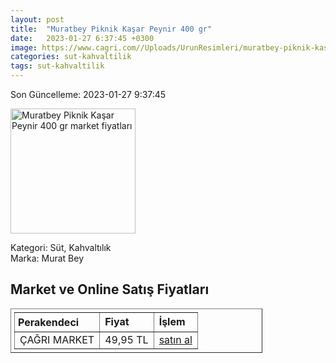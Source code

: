```yaml
---
layout: post
title:  "Muratbey Piknik Kaşar Peynir 400 gr"
date:   2023-01-27 6:37:45 +0300
image: https://www.cagri.com//Uploads/UrunResimleri/muratbey-piknik-kasar-peynir-300-gr-1-61b1.jpg
categories: sut-kahvaltilik
tags: sut-kahvaltilik
---
```


Son Güncelleme: 2023-01-27 9:37:45

<img src="https://www.cagri.com//Uploads/UrunResimleri/muratbey-piknik-kasar-peynir-300-gr-1-61b1.jpg" width="200" alt="Muratbey Piknik Kaşar Peynir 400 gr market fiyatları" />

Kategori: Süt, Kahvaltılık
<br />
Marka: Murat Bey

<h2>Market ve Online Satış Fiyatları</h2>

<table border="1" style="padding: 5px;width:80%;">
  <tr>
    <td style="padding: 5px;"><strong>Perakendeci</strong></td>
    <td><strong>Fiyat</strong></td>
    <td><strong>İşlem</strong></td>
  </tr>
  <tr>
              <td title="Çağrı Market">ÇAĞRI MARKET</td>
              <td>49,95 TL</td>
              <td><a title="Çağrı Market" target="_blank" href="https://www.cagri.com/muratbey-piknik-kasar-peynir-400-gr">satın al</a></td>
            </tr>
</table>
